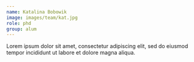 ```yaml
---
name: Katalina Bobowik
image: images/team/kat.jpg
role: phd
group: alum
---
```


Lorem ipsum dolor sit amet, consectetur adipiscing elit, sed do eiusmod tempor incididunt ut labore et dolore magna aliqua.
